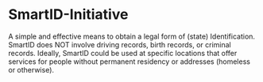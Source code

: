 # SmartID-Initiative
A simple and effective means to obtain a legal form of (state) Identification. SmartID does NOT involve driving records, birth records, or criminal records.  Ideally, SmartID could be used at specific locations that offer services for people without permanent residency or addresses (homeless or otherwise). 
